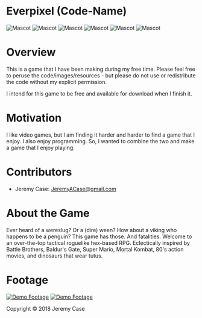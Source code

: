 # Everpixel (Code-Name)

![Mascot](https://github.com/JeremyACase/Everpixel/blob/master/Demo/Pics/Penguin.png)
![Mascot](https://github.com/JeremyACase/Everpixel/blob/master/Demo/Pics/Tearex.png)
![Mascot](https://github.com/JeremyACase/Everpixel/blob/master/Demo/Pics/Samurai.png)
![Mascot](https://github.com/JeremyACase/Everpixel/blob/master/Demo/Pics/Sharconquer.png)
![Mascot](https://github.com/JeremyACase/Everpixel/blob/master/Demo/Pics/Shellrus.png)
![Mascot](https://github.com/JeremyACase/Everpixel/blob/master/Demo/Pics/Goblin.png)

# Overview
   This is a game that I have been making during my free time.  Please feel free to peruse the code/images/resources - but please do not use or redistribute the code without my explicit permission.
   
   I intend for this game to be free and available for download when I finish it.
   
# Motivation
   I like video games, but I am finding it harder and harder to find a game that I enjoy.  I also enjoy programming.  So, I wanted to combine the two and make a game that I enjoy playing.
   
# Contributors
  - Jeremy Case: JeremyACase@gmail.com

# About the Game
  Ever heard of a wereslug?  Or a (dire) ween?  How about a viking who happens to be a penguin?  This game has those.  And fatalities.  Welcome to an over-the-top tactical roguelike hex-based RPG. Eclectically inspired by Battle Brothers, Baldur's Gate, Super Mario, Mortal Kombat, 80's action movies, and dinosaurs that wear tutus.  

# Footage
  [![Demo Footage](https://github.com/JeremyACase/Everpixel/blob/master/Demo/Pics/Thumb.png)](https://youtu.be/6aTG_OR-fVg)
  [![Demo Footage](https://github.com/JeremyACase/Everpixel/blob/master/Demo/Pics/Thumb.png)](https://youtu.be/GuxbrI213wQ)
  
Copyright © 2018 Jeremy Case
  
